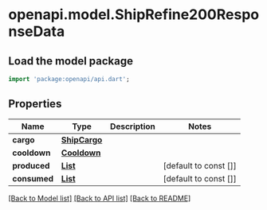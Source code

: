 # openapi.model.ShipRefine200ResponseData

## Load the model package
```dart
import 'package:openapi/api.dart';
```

## Properties
Name | Type | Description | Notes
------------ | ------------- | ------------- | -------------
**cargo** | [**ShipCargo**](ShipCargo.md) |  | 
**cooldown** | [**Cooldown**](Cooldown.md) |  | 
**produced** | [**List<ShipRefine200ResponseDataProducedInner>**](ShipRefine200ResponseDataProducedInner.md) |  | [default to const []]
**consumed** | [**List<ShipRefine200ResponseDataProducedInner>**](ShipRefine200ResponseDataProducedInner.md) |  | [default to const []]

[[Back to Model list]](../README.md#documentation-for-models) [[Back to API list]](../README.md#documentation-for-api-endpoints) [[Back to README]](../README.md)


